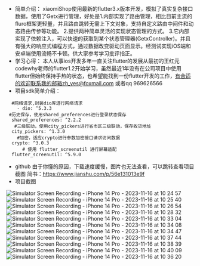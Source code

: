 - 简单介绍：
xiaomiShop使用最新的flutter3.x版本开发，模拟了真实复杂接口数据，使用了Getx进行管理，好处是1.内部实现了路由管理，相比目前主流的fluro框架更轻量，并且路由跳转无需上下文对象，支持自定义路由中间件和动态路由传参等功能。 2.提供两种简单灵活的实现状态管理的方式。 3.它内部实现了依赖注入，可以快速的获取到某个状态管理器(GetxController)。并且有强大的响应式编程方式，通过数据改变驱动页面显示。经测试实现iOS端和安卓端使用流畅不卡顿。供大家参考学习批评指正。
- 学习心得：
本人从事ios开发多年一直关注flutter的发展从最初的王红元codewhy老师的flutter1.2开始学习，虽然最近1年没有在公司项目中使用flutter但始终保持手热的状态，也希望能找到一份flutter开发的工作，有合适的欢迎联系我的邮箱zh_yes@foxmail.com 或者qq 969626566
- 项目sdk简单介绍：
```
  #网络请求,封装dio库进行网络请求
    - dio: ^5.3.3
 #历史保存，使用shared_preferences进行登录状态保存
  shared_preferences: ^2.2.2
   #三级联动，使用city_pickers进行省市区三级联动，保存收货地址
  city_pickers: ^1.3.0
    #加密，适应crypto进行参数加密接口请求访问数据
  crypto: ^3.0.3
      # 使用 flutter_screenutil 进行屏幕适配
  flutter_screenutil: ^5.9.0
```
- github 由于你懂的原因，下载速度缓慢，图片也无法查看，可以跳转查看项目截图 简书：https://www.jianshu.com/p/56e131013e9f
- 项目截图
  

![Simulator Screen Recording - iPhone 14 Pro - 2023-11-16 at 10 24 57](https://github.com/zhYes/xiaomiShop/assets/19343447/d8207d07-4713-45bd-995d-8ba98a9d40c2)
![Simulator Screen Recording - iPhone 14 Pro - 2023-11-16 at 10 25 40](https://github.com/zhYes/xiaomiShop/assets/19343447/6fc6fb79-b5fa-420a-ad9e-53b6d84ccddb)
![Simulator Screen Recording - iPhone 14 Pro - 2023-11-16 at 10 26 54](https://github.com/zhYes/xiaomiShop/assets/19343447/1e07a241-0542-4569-ae9a-cdb67b705d63)
![Simulator Screen Recording - iPhone 14 Pro - 2023-11-16 at 10 28 32](https://github.com/zhYes/xiaomiShop/assets/19343447/f944564b-5e9e-4f53-9cf8-46eb3babbd7d)
![Simulator Screen Recording - iPhone 14 Pro - 2023-11-16 at 10 33 04](https://github.com/zhYes/xiaomiShop/assets/19343447/d0f6097e-bf06-4251-9f34-039deed4f96a)
![Simulator Screen Recording - iPhone 14 Pro - 2023-11-16 at 10 34 08](https://github.com/zhYes/xiaomiShop/assets/19343447/7080e5b2-0614-4580-a00d-63662ea0359f)
![Simulator Screen Recording - iPhone 14 Pro - 2023-11-16 at 10 34 47](https://github.com/zhYes/xiaomiShop/assets/19343447/3571a007-96e4-41a2-a781-6fa023dc4433)
![Simulator Screen Recording - iPhone 14 Pro - 2023-11-16 at 10 37 44](https://github.com/zhYes/xiaomiShop/assets/19343447/182b6f65-fb39-419a-ac6a-4562c50cf82e)
![Simulator Screen Recording - iPhone 14 Pro - 2023-11-16 at 10 38 39](https://github.com/zhYes/xiaomiShop/assets/19343447/0a50840d-7955-42a1-afe2-8f5e4cd43234)
![Simulator Screen Recording - iPhone 14 Pro - 2023-11-16 at 10 40 09](https://github.com/zhYes/xiaomiShop/assets/19343447/bfad357d-f077-4f6d-80ba-dde2c768928b)
![Simulator Screen Recording - iPhone 14 Pro - 2023-11-16 at 10 36 20](https://github.com/zhYes/xiaomiShop/assets/19343447/8e0bbab1-89fe-4d06-8b25-a96dd5b7913f)
